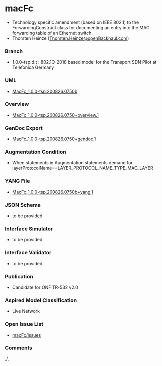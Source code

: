 # macFc
- Technology specific amendment (based on IEEE 802.1) to the ForwardingConstruct class for documenting an entry into the MAC forwarding table of an Ethernet switch.
- Thorsten Heinze (Thorsten.Heinze@openBackhaul.com)

### Branch
- 1.0.0-tsp.d.t : 802.1Q-2018 based model for the Transport SDN Pilot at Telefonica Germany

### UML
- [MacFc_1.0.0-tsp.200826.0750b](./MacFc_1.0.0-tsp.200826.0750b.zip)

### Overview 
- [MacFc_1.0.0-tsp.200826.0750+overview.1](./MacFc_1.0.0-tsp.200826.0750+overview.1.png)

### GenDoc Export
- [MacFc_1.0.0-tsp.200826.0750+gendoc.1](./MacFc_1.0.0-tsp.200826.0750+gendoc.1.docx)

### Augmentation Condition
- When statements in Augmentation statements demand for layerProtocolName==LAYER_PROTOCOL_NAME_TYPE_MAC_LAYER

### YANG File
- [MacFc_1.0.0-tsp.200826.0750b+yang.1](./MacFc_1.0.0-tsp.200826.0750b+yang.1.zip)

### JSON Schema
- to be provided

### Interface Simulator
- to be provided

### Interface Validator
- to be provided

### Publication
- Candidate for ONF TR-532 v2.0

### Aspired Model Classification
- Live Network

### Open Issue List
- [macFc/issues](../../issues)

### Comments
./.
